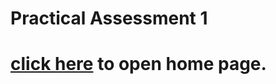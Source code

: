 # Practical Assessment 1
# [click here](https://jramire3.github.io/practical_assessment/) to open home page.
